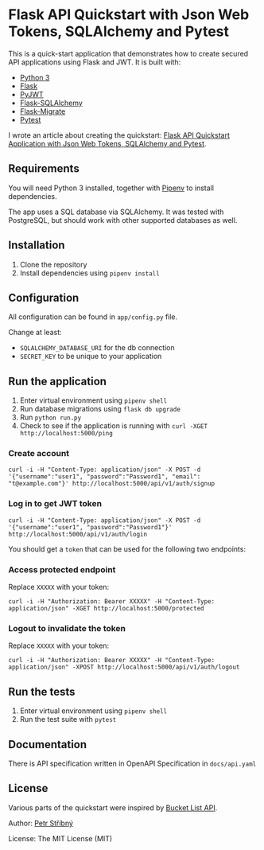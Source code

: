 # Flask API Quickstart with Json Web Tokens, SQLAlchemy and Pytest

This is a quick-start application that demonstrates how to create secured API applications using Flask and JWT. It is built with:

- [Python 3](https://www.python.org/)
- [Flask](http://flask.pocoo.org/)
- [PyJWT](https://pyjwt.readthedocs.io/en/latest/)
- [Flask-SQLAlchemy](http://flask-sqlalchemy.pocoo.org/2.1/)
- [Flask-Migrate](https://flask-migrate.readthedocs.io/en/latest/)
- [Pytest](https://docs.pytest.org/)

I wrote an article about creating the quickstart: [Flask API Quickstart Application with Json Web Tokens, SQLAlchemy and Pytest](https://stribny.name/blog/2018/10/flask-api-quickstart-application-with-json-web-tokens-sqlalchemy-and-pytest).

## Requirements

You will need Python 3 installed, together with [Pipenv](https://pipenv.readthedocs.io/en/latest/) to install dependencies.

The app uses a SQL database via SQLAlchemy. It was tested with PostgreSQL, but should work with other supported databases as well.

## Installation

1. Clone the repository
2. Install dependencies using `pipenv install`

## Configuration

All configuration can be found in `app/config.py` file.

Change at least:

- `SQLALCHEMY_DATABASE_URI` for the db connection
- `SECRET_KEY` to be unique to your application

## Run the application

1. Enter virtual environment using `pipenv shell`
2. Run database migrations using `flask db upgrade`
3. Run `python run.py`
4. Check to see if the application is running with `curl -XGET http://localhost:5000/ping`

### Create account

```
curl -i -H "Content-Type: application/json" -X POST -d '{"username":"user1", "password":"Password1", "email": "t@example.com"}' http://localhost:5000/api/v1/auth/signup
```

### Log in to get JWT token

```
curl -i -H "Content-Type: application/json" -X POST -d '{"username":"user1", "password":"Password1"}' http://localhost:5000/api/v1/auth/login
```

You should get a `token` that can be used for the following two endpoints:

### Access protected endpoint

Replace `XXXXX` with your token:

```
curl -i -H "Authorization: Bearer XXXXX" -H "Content-Type: application/json" -XGET http://localhost:5000/protected
```

### Logout to invalidate the token

Replace `XXXXX` with your token:

```
curl -i -H "Authorization: Bearer XXXXX" -H "Content-Type: application/json" -XPOST http://localhost:5000/api/v1/auth/logout
```

## Run the tests

1. Enter virtual environment using `pipenv shell`
2. Run the test suite with `pytest`

## Documentation

There is API specification written in OpenAPI Specification in `docs/api.yaml`

## License

Various parts of the quickstart were inspired by [Bucket List API](https://github.com/jokamjohn/bucket_api).

Author: [Petr Stříbný](http://stribny.name)

License: The MIT License (MIT)
